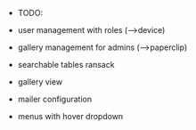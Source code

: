 - TODO:

- user management with roles (-->device)
- gallery management for admins (-->paperclip)
- searchable tables ransack
- gallery view

- mailer configuration
- menus with hover dropdown
